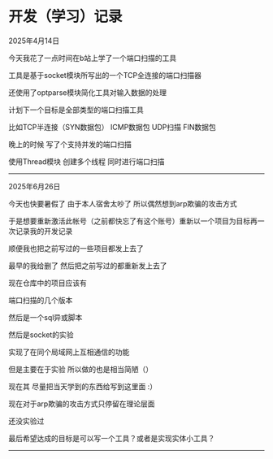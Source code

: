 # 开发（学习）记录

2025年4月14日 

今天我花了一点时间在b站上学了一个端口扫描的工具

工具是基于socket模块所写出的一个TCP全连接的端口扫描器

还使用了optparse模块简化工具对输入数据的处理

计划下一个目标是全部类型的端口扫描工具

比如TCP半连接（SYN数据包） ICMP数据包 UDP扫描 FIN数据包

晚上的时候 写了个支持并发的端口扫描

使用Thread模块 创建多个线程 同时进行端口扫描

---

2025年6月26日

今天也快要暑假了 由于本人宿舍太吵了 所以偶然想到arp欺骗的攻击方式

于是想要重新激活此帐号（之前都快忘了有这个账号）重新以一个项目为目标再一次记录我的开发记录

顺便我也把之前写过的一些项目都发上去了 

最早的我给删了 然后把之前写过的都重新发上去了

现在仓库中的项目应该有

端口扫描的几个版本

然后是一个sql异或脚本

然后是socket的实验

实现了在同个局域网上互相通信的功能

但是主要在于实验 所以做的也是相当简陋（）

现在其 尽量把当天学到的东西给写到这里面 :）

现在对于arp欺骗的攻击方式只停留在理论层面

还没实验过

最后希望达成的目标是可以写一个工具？或者是实现实体小工具？

---
